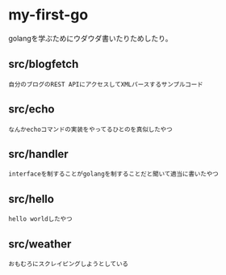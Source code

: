# my-first-go


golangを学ぶためにウダウダ書いたりためしたり。


## src/blogfetch
   
    自分のブログのREST APIにアクセスしてXMLパースするサンプルコード
    
## src/echo

    なんかechoコマンドの実装をやってるひとのを真似したやつ
    
## src/handler

    interfaceを制することがgolangを制することだと聞いて適当に書いたやつ
    
## src/hello


    hello worldしたやつ
    
## src/weather

    おもむろにスクレイピングしようとしている